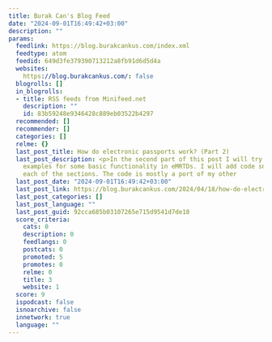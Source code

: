 ```yaml
---
title: Burak Can's Blog Feed
date: "2024-09-01T16:49:42+03:00"
description: ""
params:
  feedlink: https://blog.burakcankus.com/index.xml
  feedtype: atom
  feedid: 649d3fe379390713212a8fb91d6d5d4a
  websites:
    https://blog.burakcankus.com/: false
  blogrolls: []
  in_blogrolls:
  - title: RSS feeds from Minifeed.net
    description: ""
    id: 83b59248e9346428c889eb03522b4297
  recommended: []
  recommender: []
  categories: []
  relme: {}
  last_post_title: How do electronic passports work? (Part 2)
  last_post_description: <p>In the second part of this post I will try to give code
    examples for some basic functionality in eMRTDs. I will add code snippets for
    each of the sections. The code is mostly a port of my other
  last_post_date: "2024-09-01T16:49:42+03:00"
  last_post_link: https://blog.burakcankus.com/2024/04/18/how-do-electronic-passports-work-part-2.html
  last_post_categories: []
  last_post_language: ""
  last_post_guid: 92cca685b03107265e715d9541d7de18
  score_criteria:
    cats: 0
    description: 0
    feedlangs: 0
    postcats: 0
    promoted: 5
    promotes: 0
    relme: 0
    title: 3
    website: 1
  score: 9
  ispodcast: false
  isnoarchive: false
  innetwork: true
  language: ""
---
```

